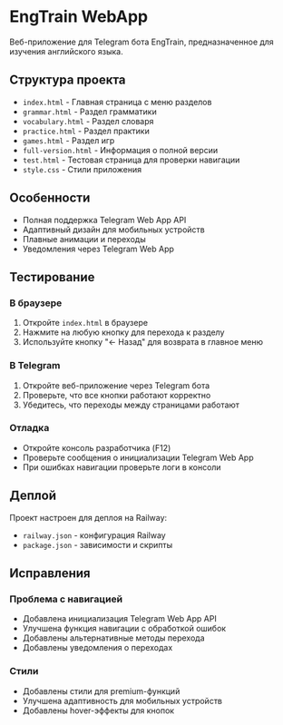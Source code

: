 # EngTrain WebApp

Веб-приложение для Telegram бота EngTrain, предназначенное для изучения английского языка.

## Структура проекта

- `index.html` - Главная страница с меню разделов
- `grammar.html` - Раздел грамматики
- `vocabulary.html` - Раздел словаря
- `practice.html` - Раздел практики
- `games.html` - Раздел игр
- `full-version.html` - Информация о полной версии
- `test.html` - Тестовая страница для проверки навигации
- `style.css` - Стили приложения

## Особенности

- Полная поддержка Telegram Web App API
- Адаптивный дизайн для мобильных устройств
- Плавные анимации и переходы
- Уведомления через Telegram Web App

## Тестирование

### В браузере
1. Откройте `index.html` в браузере
2. Нажмите на любую кнопку для перехода к разделу
3. Используйте кнопку "← Назад" для возврата в главное меню

### В Telegram
1. Откройте веб-приложение через Telegram бота
2. Проверьте, что все кнопки работают корректно
3. Убедитесь, что переходы между страницами работают

### Отладка
- Откройте консоль разработчика (F12)
- Проверьте сообщения о инициализации Telegram Web App
- При ошибках навигации проверьте логи в консоли

## Деплой

Проект настроен для деплоя на Railway:
- `railway.json` - конфигурация Railway
- `package.json` - зависимости и скрипты

## Исправления

### Проблема с навигацией
- Добавлена инициализация Telegram Web App API
- Улучшена функция навигации с обработкой ошибок
- Добавлены альтернативные методы перехода
- Добавлены уведомления о переходах

### Стили
- Добавлены стили для premium-функций
- Улучшена адаптивность для мобильных устройств
- Добавлены hover-эффекты для кнопок